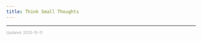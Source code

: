 ```yaml
---
title: Think Small Thoughts
---
```


---

<sup><sub><font color="#a6a6a6">Updated: 2020-10-11</font></sub></sup>
